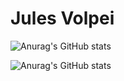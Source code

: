 # Jules Volpei


![Anurag's GitHub stats](https://github-readme-stats.vercel.app/api?username=JulesVolpei&show_icons=true&theme=swift)


![Anurag's GitHub stats](https://github-readme-stats.vercel.app/api?username=JulesVolpei&show_icons=true)
